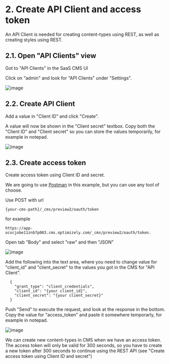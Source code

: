# 2. Create API Client and access token
An API Client is needed for creating content-types using REST, as well as creating styles using REST.

## 2.1. Open "API Clients" view
Got to "API Clients" in the SaaS CMS UI

Click on "admin" and look for "API Clients" under "Settings".

![image](https://github.com/user-attachments/assets/e11ca5be-f6e9-43f9-b297-f37169996206)

## 2.2. Create API Client
Add a value in "Client ID" and click "Create".

A value will now be shown in the "Client secret" textbox. Copy both the "Client ID" and "Client secret" so you can store the values temporarily, for example in notepad.

![image](https://github.com/user-attachments/assets/0bfc8c67-1d5a-4f7e-9ffb-d688077099d7)

## 2.3. Create access token
Create access token using Client ID and secret.

We are going to use [Postman](https://www.postman.com/downloads/) in this example, but you can use any tool of choose.

Use POST with url 

    {your-cms-path}/_cms/preview2/oauth/token

for example

    https://app-ocxcjobe11znb7p003.cms.optimizely.com/_cms/preview2/oauth/token.

Open tab "Body" and select "raw" and then "JSON"

![image](https://github.com/user-attachments/assets/51392bf5-1ac0-4e1c-852a-686f78eadc9b)

Add the following into the text area, where you need to change value for "client_id" and "client_secret" to the values you got in the CMS for "API Client".

      {
        "grant_type": "client_credentials",
        "client_id": "{your client_id}",
        "client_secret": "{your client_secret}"
      }

Push "Send" to execute the request, and look at the response in the bottom. Copy the value for "access_token" and paste it somewhere temporarly, for example in notepad.

![image](https://github.com/user-attachments/assets/aab7f009-aa4d-447a-a242-bdd4687de883)

We can create new content-types in CMS when we have an access token. The access token will only be valid for 300 seconds, so you have to create a new token after 300 seconds to continue using the REST API (see "Create access token using Client ID and secret")
